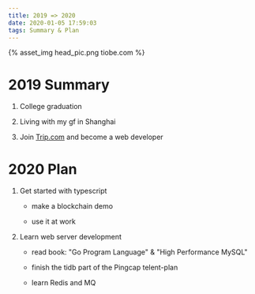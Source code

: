 ```yaml
---
title: 2019 => 2020
date: 2020-01-05 17:59:03
tags: Summary & Plan
---
```


{% asset_img head_pic.png tiobe.com %}

# 2019 Summary

1. College graduation

2. Living with my gf in Shanghai

3. Join [Trip.com](https://trip.com) and become a web developer

# 2020 Plan

1. Get started with typescript

    - make a blockchain demo

    - use it at work

2. Learn web server development

    - read book: "Go Program Language" & "High Performance MySQL"

    - finish the tidb part of the Pingcap telent-plan

    - learn Redis and MQ